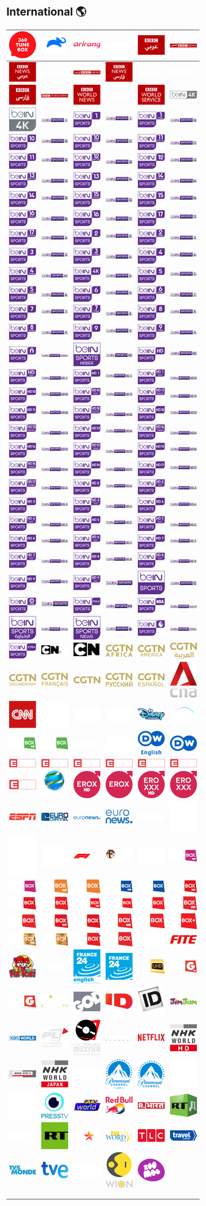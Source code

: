 # International 🌎

| ![360-tunebox-int] | ![animal-planet-int] | ![arirang-int] | ![bbc-arabic-hz-int] | ![bbc-arabic-int] | ![bbc-news-arabic-hz-int] |
|:---:|:---:|:---:|:---:|:---:|:---:|
| ![bbc-news-arabic-int] | ![bbc-news-arabic-white-hz-int] | ![bbc-news-persian-hz-int] | ![bbc-news-persian-int] | ![bbc-news-persian-white-hz-int] | ![bbc-persian-hz-int] |
| ![bbc-persian-int] | ![bbc-world-news-hz-int] | ![bbc-world-news-int] | ![bbc-world-news-white-hz-int] | ![bbc-world-service-int] | ![bein-4k-hz-int] |
| ![bein-4k-int] | ![bein-sports-1-hz-int] | ![bein-sports-1-int] | ![bein-sports-1-max-hz-int] | ![bein-sports-1-max-int] | ![bein-sports-10-hz-int] |
| ![bein-sports-10-int] | ![bein-sports-10-max-hz-int] | ![bein-sports-10-max-int] | ![bein-sports-11-english-hz-int] | ![bein-sports-11-english-int] | ![bein-sports-11-hz-int] |
| ![bein-sports-11-int] | ![bein-sports-12-english-hz-int] | ![bein-sports-12-english-int] | ![bein-sports-12-hz-int] | ![bein-sports-12-int] | ![bein-sports-13-english-hz-int] |
| ![bein-sports-13-english-int] | ![bein-sports-13-hz-int] | ![bein-sports-13-int] | ![bein-sports-14-french-hz-int] | ![bein-sports-14-french-int] | ![bein-sports-14-hz-int] |
| ![bein-sports-14-int] | ![bein-sports-15-french-hz-int] | ![bein-sports-15-french-int] | ![bein-sports-15-hz-int] | ![bein-sports-15-int] | ![bein-sports-16-french-hz-int] |
| ![bein-sports-16-french-int] | ![bein-sports-16-hz-int] | ![bein-sports-16_int] | ![bein-sports-17-hz-int] | ![bein-sports-17-int] | ![bein-sports-17-spanish-hz-int] |
| ![bein-sports-17-spanish-int] | ![bein-sports-2-hz-int] | ![bein-sports-2-int] | ![bein-sports-2-max-hz-int] | ![bein-sports-2-max-int] | ![bein-sports-3-hz-int] |
| ![bein-sports-3-int] | ![bein-sports-3-max-hz-int] | ![bein-sports-3-max-int] | ![bein-sports-4-hz-int] | ![bein-sports-4-int] | ![bein-sports-4-max-hz-int] |
| ![bein-sports-4-max-int] | ![bein-sports-4k-hz-int] | ![bein-sports-4k-int] | ![bein-sports-5-hz-int] | ![bein-sports-5-int] | ![bein-sports-5-max-hz-int] |
| ![bein-sports-5-max-int] | ![bein-sports-6-hz-int] | ![bein-sports-6-int] | ![bein-sports-6-max-hz-int] | ![bein-sports-6-max-int] | ![bein-sports-7-hz-int] |
| ![bein-sports-7-int] | ![bein-sports-7-max-hz-int] | ![bein-sports-7-max-int] | ![bein-sports-8-hz-int] | ![bein-sports-8-int] | ![bein-sports-8-max-hz-int] |
| ![bein-sports-8-max-int] | ![bein-sports-9-hz-int] | ![bein-sports-9-int] | ![bein-sports-9-max-hz-int] | ![bein-sports-9-max-int] | ![bein-sports-espanol-hz-int] |
| ![bein-sports-espanol-int] | ![bein-sports-haber-hz-int] | ![bein-sports-haber-int] | ![bein-sports-hd-hz-int] | ![bein-sports-hd-int] | ![bein-sports-hd-max-hz-int] |
| ![bein-sports-hd-max_1-int] | ![bein-sports-hd1-hz-int] | ![bein-sports-hd1-int] | ![bein-sports-hd1-max-hz-int] | ![bein-sports-hd1-max-int] | ![bein-sports-hd10-hz-int] |
| ![bein-sports-hd10-int] | ![bein-sports-hd10-max-hz-int] | ![bein-sports-hd10-max-int] | ![bein-sports-hd11-english-hz-int] | ![bein-sports-hd11-english-int] | ![bein-sports-hd11-hz-int] |
| ![bein-sports-hd11-int] | ![bein-sports-hd12-english-hz-int] | ![bein-sports-hd12-english-int] | ![bein-sports-hd12-hz-int] | ![bein-sports-hd12-int] | ![bein-sports-hd13-english-hz-int] |
| ![bein-sports-hd13-english-int] | ![bein-sports-hd13-hz-int] | ![bein-sports-hd13-int] | ![bein-sports-hd14-french-hz-int] | ![bein-sports-hd14-french-int] | ![bein-sports-hd14-hz-int] |
| ![bein-sports-hd14-int] | ![bein-sports-hd15-french-hz-int] | ![bein-sports-hd15-french-int] | ![bein-sports-hd15-hz-int] | ![bein-sports-hd15-int] | ![bein-sports-hd16-french-hz-int] |
| ![bein-sports-hd16-french-int] | ![bein-sports-hd16-hz-int] | ![bein-sports-hd16-int] | ![bein-sports-hd17-hz-int] | ![bein-sports-hd17-int] | ![bein-sports-hd17-spanish-hz-int] |
| ![bein-sports-hd17-spanish-int] | ![bein-sports-hd2-hz-int] | ![bein-sports-hd2-int] | ![bein-sports-hd2-max-hz-int] | ![bein-sports-hd2-max-int] | ![bein-sports-hd3-hz-int] |
| ![bein-sports-hd3-int] | ![bein-sports-hd3-max-hz-int] | ![bein-sports-hd3-max-int] | ![bein-sports-hd4-hz-int] | ![bein-sports-hd4-int] | ![bein-sports-hd4-max-hz-int] |
| ![bein-sports-hd4-max-int] | ![bein-sports-hd5-hz-int] | ![bein-sports-hd5-int] | ![bein-sports-hd5-max-hz-int] | ![bein-sports-hd5-max-int] | ![bein-sports-hd6-hz-int] |
| ![bein-sports-hd6-int] | ![bein-sports-hd6-max-hz-int] | ![bein-sports-hd6-max-int] | ![bein-sports-hd7-hz-int] | ![bein-sports-hd7-int] | ![bein-sports-hd7-max-hz-int] |
| ![bein-sports-hd7-max-int] | ![bein-sports-hd8-hz-int] | ![bein-sports-hd8-int] | ![bein-sports-hd8-max-hz-int] | ![bein-sports-hd8-max-int] | ![bein-sports-hd9-hz-int] |
| ![bein-sports-hd9-int] | ![bein-sports-hd9-max-hz-int] | ![bein-sports-hd9-max-int] | ![bein-sports-hz-int] | ![bein-sports-int] | ![bein-sports-laliga-hz-int] |
| ![bein-sports-laliga-int] | ![bein-sports-max-hz-int] | ![bein-sports-max-int] | ![bein-sports-nba-hz-int] | ![bein-sports-nba-int] | ![bein-sports-news-arabic-hz-int] |
| ![bein-sports-news-arabic-int] | ![bein-sports-news-hz-int] | ![bein-sports-news-int] | ![bein-sports-premier-league-hz-int] | ![bein-sports-premier-league-int] | ![bein-sports-xtra-hz-int] |
| ![bein-sports-xtra-int] | ![cartoon-network-hd-int] | ![cartoon-network-int] | ![cgtn-africa-int] | ![cgtn-america-int] | ![cgtn-arabic-int] |
| ![cgtn-documentary-int] | ![cgtn-french-int] | ![cgtn-int] | ![cgtn-russian-int] | ![cgtn-spanish-int] | ![cna-int] |
| ![cnn-international-int] | ![dazn-int] | ![dazn1-int] | ![dazn2-int] | ![disney-channel-int] | ![disney-plus-int] |
| ![docubox-hd-int] | ![docubox-int] | ![dreamworks-tv-hz-int] | ![dreamworks-tv-int] | ![dw-english-int] | ![dw-int] |
| ![eleven-sports-1-int] | ![eleven-sports-2-int] | ![eleven-sports-3-int] | ![eleven-sports-4-int] | ![eleven-sports-5-int] | ![eleven-sports-6-int] |
| ![eleven-sports-int] | ![enlace-int] | ![erox-hd-int] | ![erox-int] | ![eroxxx-hd-int] | ![eroxxx-int] |
| ![espn-int] | ![euro-channel-int] | ![euro-news-hz-int] | ![euro-news-int] | ![ewtn-hz-int] | ![ewtn-icon-int] |
| ![ewtn-int] | ![extreme-sports-channel-int] | ![f1-tv-int] | ![faith-world-tv-int] | ![fashion-tv-int] | ![fashionbox-hd-int] |
| ![fashionbox-int] | ![fast-and-funbox-hd-int] | ![fast-and-funbox-int] | ![fightbox-hd-int] | ![fightbox-int] | ![filmbox-action-hd-int] |
| ![filmbox-action-int] | ![filmbox-africa-int] | ![filmbox-arthouse-hd-int] | ![filmbox-arthouse-int] | ![filmbox-baltics-int] | ![filmbox-extra-hd-int] |
| ![filmbox-extra-int] | ![filmbox-family-hd-int] | ![filmbox-family-int] | ![filmbox-hd-int] | ![filmbox-int] | ![filmbox-plus-int] |
| ![filmbox-premium-hd-int] | ![filmbox-premium-int] | ![filmbox-russia-int] | ![filmbox-stars-int] | ![fine-living-int] | ![fite-tv-int] |
| ![fix-and-foxi-int] | ![fox-life-int] | ![france-24-english-int] | ![france-24-int] | ![funbox-uhd-int] | ![game-toon-hd-int] |
| ![game-toon-int] | ![ginx-e-sports-tv-int] | ![god-channel-int] | ![investigation-discovery-id-int] | ![investigation-discovery-int] | ![jimjam-int] |
| ![kbs-world-int] | ![kino-polska-international-int] | ![kino-polska-muzyka-international-int] | ![nautical-channel-int] | ![netflix-int] | ![nhk-world-hd-int] |
| ![nhk-world-hz-int] | ![nhk-world-japan-int] | ![ntd-int] | ![paramount-channel-hd-int] | ![paramount-channel-int] | ![paramount-channel-light-hd-int] |
| ![paramount-channel-light-int] | ![press-tv-int] | ![ptv-world-int] | ![red-bull-tv-int] | ![republic-bharat-tv-int] | ![rt-documentary-int] |
| ![rugby-pass-tv-int] | ![russia-today-int] | ![star-int] | ![the-word-network-int] | ![tlc-int] | ![travel-channel-int] |
| ![tv5-monde-int] | ![tve-internacional-int] | ![universal-tv-int] | ![wion-int] | ![zoo-moo-int] | ![space] |
| ![space] | ![space] | ![space] | ![space] | ![space] | ![space] |


[360-tunebox-int]:360-tunebox-int.png
[animal-planet-int]:animal-planet-int.png
[arirang-int]:arirang-int.png
[bbc-arabic-hz-int]:bbc-arabic-hz-int.png
[bbc-arabic-int]:bbc-arabic-int.png
[bbc-news-arabic-hz-int]:bbc-news-arabic-hz-int.png
[bbc-news-arabic-int]:bbc-news-arabic-int.png
[bbc-news-arabic-white-hz-int]:bbc-news-arabic-white-hz-int.png
[bbc-news-persian-hz-int]:bbc-news-persian-hz-int.png
[bbc-news-persian-int]:bbc-news-persian-int.png
[bbc-news-persian-white-hz-int]:bbc-news-persian-white-hz-int.png
[bbc-persian-hz-int]:bbc-persian-hz-int.png
[bbc-persian-int]:bbc-persian-int.png
[bbc-world-news-hz-int]:bbc-world-news-hz-int.png
[bbc-world-news-int]:bbc-world-news-int.png
[bbc-world-news-white-hz-int]:bbc-world-news-white-hz-int.png
[bbc-world-service-int]:bbc-world-service-int.png
[bein-4k-hz-int]:beinsports/old/horizontal/bein-4k-hz-int.png
[bein-4k-int]:beinsports/old/stacked/bein-4k-int.png
[bein-sports-1-hz-int]:beinsports/old/horizontal/bein-sports-1-hz-int.png
[bein-sports-1-int]:beinsports/old/stacked/bein-sports-1-int.png
[bein-sports-1-max-hz-int]:beinsports/old/horizontal/bein-sports-1-max-hz-int.png
[bein-sports-1-max-int]:beinsports/old/stacked/bein-sports-1-max-int.png
[bein-sports-10-hz-int]:beinsports/old/horizontal/bein-sports-10-hz-int.png
[bein-sports-10-int]:beinsports/old/stacked/bein-sports-10-int.png
[bein-sports-10-max-hz-int]:beinsports/old/horizontal/bein-sports-10-max-hz-int.png
[bein-sports-10-max-int]:beinsports/old/stacked/bein-sports-10-max-int.png
[bein-sports-11-english-hz-int]:beinsports/old/horizontal/bein-sports-11-english-hz-int.png
[bein-sports-11-english-int]:beinsports/old/stacked/bein-sports-11-english-int.png
[bein-sports-11-hz-int]:beinsports/old/horizontal/bein-sports-11-hz-int.png
[bein-sports-11-int]:beinsports/old/stacked/bein-sports-11-int.png
[bein-sports-12-english-hz-int]:beinsports/old/horizontal/bein-sports-12-english-hz-int.png
[bein-sports-12-english-int]:beinsports/old/stacked/bein-sports-12-english-int.png
[bein-sports-12-hz-int]:beinsports/old/horizontal/bein-sports-12-hz-int.png
[bein-sports-12-int]:beinsports/old/stacked/bein-sports-12-int.png
[bein-sports-13-english-hz-int]:beinsports/old/horizontal/bein-sports-13-english-hz-int.png
[bein-sports-13-english-int]:beinsports/old/stacked/bein-sports-13-english-int.png
[bein-sports-13-hz-int]:beinsports/old/horizontal/bein-sports-13-hz-int.png
[bein-sports-13-int]:beinsports/old/stacked/bein-sports-13-int.png
[bein-sports-14-french-hz-int]:beinsports/old/horizontal/bein-sports-14-french-hz-int.png
[bein-sports-14-french-int]:beinsports/old/stacked/bein-sports-14-french-int.png
[bein-sports-14-hz-int]:beinsports/old/horizontal/bein-sports-14-hz-int.png
[bein-sports-14-int]:beinsports/old/stacked/bein-sports-14-int.png
[bein-sports-15-french-hz-int]:beinsports/old/horizontal/bein-sports-15-french-hz-int.png
[bein-sports-15-french-int]:beinsports/old/stacked/bein-sports-15-french-int.png
[bein-sports-15-hz-int]:beinsports/old/horizontal/bein-sports-15-hz-int.png
[bein-sports-15-int]:beinsports/old/stacked/bein-sports-15-int.png
[bein-sports-16-french-hz-int]:beinsports/old/horizontal/bein-sports-16-french-hz-int.png
[bein-sports-16-french-int]:beinsports/old/stacked/bein-sports-16-french-int.png
[bein-sports-16-hz-int]:beinsports/old/horizontal/bein-sports-16-hz-int.png
[bein-sports-16_int]:beinsports/old/stacked/bein-sports-16_int.png
[bein-sports-17-hz-int]:beinsports/old/horizontal/bein-sports-17-hz-int.png
[bein-sports-17-int]:beinsports/old/stacked/bein-sports-17-int.png
[bein-sports-17-spanish-hz-int]:beinsports/old/horizontal/bein-sports-17-spanish-hz-int.png
[bein-sports-17-spanish-int]:beinsports/old/stacked/bein-sports-17-spanish-int.png
[bein-sports-2-hz-int]:beinsports/old/horizontal/bein-sports-2-hz-int.png
[bein-sports-2-int]:beinsports/old/stacked/bein-sports-2-int.png
[bein-sports-2-max-hz-int]:beinsports/old/horizontal/bein-sports-2-max-hz-int.png
[bein-sports-2-max-int]:beinsports/old/stacked/bein-sports-2-max-int.png
[bein-sports-3-hz-int]:beinsports/old/horizontal/bein-sports-3-hz-int.png
[bein-sports-3-int]:beinsports/old/stacked/bein-sports-3-int.png
[bein-sports-3-max-hz-int]:beinsports/old/horizontal/bein-sports-3-max-hz-int.png
[bein-sports-3-max-int]:beinsports/old/stacked/bein-sports-3-max-int.png
[bein-sports-4-hz-int]:beinsports/old/horizontal/bein-sports-4-hz-int.png
[bein-sports-4-int]:beinsports/old/stacked/bein-sports-4-int.png
[bein-sports-4-max-hz-int]:beinsports/old/horizontal/bein-sports-4-max-hz-int.png
[bein-sports-4-max-int]:beinsports/old/stacked/bein-sports-4-max-int.png
[bein-sports-4k-hz-int]:beinsports/old/horizontal/bein-sports-4k-hz-int.png
[bein-sports-4k-int]:beinsports/old/stacked/bein-sports-4k-int.png
[bein-sports-5-hz-int]:beinsports/old/horizontal/bein-sports-5-hz-int.png
[bein-sports-5-int]:beinsports/old/stacked/bein-sports-5-int.png
[bein-sports-5-max-hz-int]:beinsports/old/horizontal/bein-sports-5-max-hz-int.png
[bein-sports-5-max-int]:beinsports/old/stacked/bein-sports-5-max-int.png
[bein-sports-6-hz-int]:beinsports/old/horizontal/bein-sports-6-hz-int.png
[bein-sports-6-int]:beinsports/old/stacked/bein-sports-6-int.png
[bein-sports-6-max-hz-int]:beinsports/old/horizontal/bein-sports-6-max-hz-int.png
[bein-sports-6-max-int]:beinsports/old/stacked/bein-sports-6-max-int.png
[bein-sports-7-hz-int]:beinsports/old/horizontal/bein-sports-7-hz-int.png
[bein-sports-7-int]:beinsports/old/stacked/bein-sports-7-int.png
[bein-sports-7-max-hz-int]:beinsports/old/horizontal/bein-sports-7-max-hz-int.png
[bein-sports-7-max-int]:beinsports/old/stacked/bein-sports-7-max-int.png
[bein-sports-8-hz-int]:beinsports/old/horizontal/bein-sports-8-hz-int.png
[bein-sports-8-int]:beinsports/old/stacked/bein-sports-8-int.png
[bein-sports-8-max-hz-int]:beinsports/old/horizontal/bein-sports-8-max-hz-int.png
[bein-sports-8-max-int]:beinsports/old/stacked/bein-sports-8-max-int.png
[bein-sports-9-hz-int]:beinsports/old/horizontal/bein-sports-9-hz-int.png
[bein-sports-9-int]:beinsports/old/stacked/bein-sports-9-int.png
[bein-sports-9-max-hz-int]:beinsports/old/horizontal/bein-sports-9-max-hz-int.png
[bein-sports-9-max-int]:beinsports/old/stacked/bein-sports-9-max-int.png
[bein-sports-espanol-hz-int]:beinsports/old/horizontal/bein-sports-espanol-hz-int.png
[bein-sports-espanol-int]:beinsports/old/stacked/bein-sports-espanol-int.png
[bein-sports-haber-hz-int]:beinsports/old/horizontal/bein-sports-haber-hz-int.png
[bein-sports-haber-int]:beinsports/old/stacked/bein-sports-haber-int.png
[bein-sports-hd-hz-int]:beinsports/old/horizontal/bein-sports-hd-hz-int.png
[bein-sports-hd-int]:beinsports/old/stacked/bein-sports-hd-int.png
[bein-sports-hd-max-hz-int]:beinsports/old/horizontal/bein-sports-hd-max-hz-int.png
[bein-sports-hd-max_1-int]:beinsports/old/stacked/bein-sports-hd-max_1-int.png
[bein-sports-hd1-hz-int]:beinsports/old/horizontal/bein-sports-hd1-hz-int.png
[bein-sports-hd1-int]:beinsports/old/stacked/bein-sports-hd1-int.png
[bein-sports-hd1-max-hz-int]:beinsports/old/horizontal/bein-sports-hd1-max-hz-int.png
[bein-sports-hd1-max-int]:beinsports/old/stacked/bein-sports-hd1-max-int.png
[bein-sports-hd10-hz-int]:beinsports/old/horizontal/bein-sports-hd10-hz-int.png
[bein-sports-hd10-int]:beinsports/old/stacked/bein-sports-hd10-int.png
[bein-sports-hd10-max-hz-int]:beinsports/old/horizontal/bein-sports-hd10-max-hz-int.png
[bein-sports-hd10-max-int]:beinsports/old/stacked/bein-sports-hd10-max-int.png
[bein-sports-hd11-english-hz-int]:beinsports/old/horizontal/bein-sports-hd11-english-hz-int.png
[bein-sports-hd11-english-int]:beinsports/old/stacked/bein-sports-hd11-english-int.png
[bein-sports-hd11-hz-int]:beinsports/old/horizontal/bein-sports-hd11-hz-int.png
[bein-sports-hd11-int]:beinsports/old/stacked/bein-sports-hd11-int.png
[bein-sports-hd12-english-hz-int]:beinsports/old/horizontal/bein-sports-hd12-english-hz-int.png
[bein-sports-hd12-english-int]:beinsports/old/stacked/bein-sports-hd12-english-int.png
[bein-sports-hd12-hz-int]:beinsports/old/horizontal/bein-sports-hd12-hz-int.png
[bein-sports-hd12-int]:beinsports/old/stacked/bein-sports-hd12-int.png
[bein-sports-hd13-english-hz-int]:beinsports/old/horizontal/bein-sports-hd13-english-hz-int.png
[bein-sports-hd13-english-int]:beinsports/old/stacked/bein-sports-hd13-english-int.png
[bein-sports-hd13-hz-int]:beinsports/old/horizontal/bein-sports-hd13-hz-int.png
[bein-sports-hd13-int]:beinsports/old/stacked/bein-sports-hd13-int.png
[bein-sports-hd14-french-hz-int]:beinsports/old/horizontal/bein-sports-hd14-french-hz-int.png
[bein-sports-hd14-french-int]:beinsports/old/stacked/bein-sports-hd14-french-int.png
[bein-sports-hd14-hz-int]:beinsports/old/horizontal/bein-sports-hd14-hz-int.png
[bein-sports-hd14-int]:beinsports/old/stacked/bein-sports-hd14-int.png
[bein-sports-hd15-french-hz-int]:beinsports/old/horizontal/bein-sports-hd15-french-hz-int.png
[bein-sports-hd15-french-int]:beinsports/old/stacked/bein-sports-hd15-french-int.png
[bein-sports-hd15-hz-int]:beinsports/old/horizontal/bein-sports-hd15-hz-int.png
[bein-sports-hd15-int]:beinsports/old/stacked/bein-sports-hd15-int.png
[bein-sports-hd16-french-hz-int]:beinsports/old/horizontal/bein-sports-hd16-french-hz-int.png
[bein-sports-hd16-french-int]:beinsports/old/stacked/bein-sports-hd16-french-int.png
[bein-sports-hd16-hz-int]:beinsports/old/horizontal/bein-sports-hd16-hz-int.png
[bein-sports-hd16-int]:beinsports/old/stacked/bein-sports-hd16-int.png
[bein-sports-hd17-hz-int]:beinsports/old/horizontal/bein-sports-hd17-hz-int.png
[bein-sports-hd17-int]:beinsports/old/stacked/bein-sports-hd17-int.png
[bein-sports-hd17-spanish-hz-int]:beinsports/old/horizontal/bein-sports-hd17-spanish-hz-int.png
[bein-sports-hd17-spanish-int]:beinsports/old/stacked/bein-sports-hd17-spanish-int.png
[bein-sports-hd2-hz-int]:beinsports/old/horizontal/bein-sports-hd2-hz-int.png
[bein-sports-hd2-int]:beinsports/old/stacked/bein-sports-hd2-int.png
[bein-sports-hd2-max-hz-int]:beinsports/old/horizontal/bein-sports-hd2-max-hz-int.png
[bein-sports-hd2-max-int]:beinsports/old/stacked/bein-sports-hd2-max-int.png
[bein-sports-hd3-hz-int]:beinsports/old/horizontal/bein-sports-hd3-hz-int.png
[bein-sports-hd3-int]:beinsports/old/stacked/bein-sports-hd3-int.png
[bein-sports-hd3-max-hz-int]:beinsports/old/horizontal/bein-sports-hd3-max-hz-int.png
[bein-sports-hd3-max-int]:beinsports/old/stacked/bein-sports-hd3-max-int.png
[bein-sports-hd4-hz-int]:beinsports/old/horizontal/bein-sports-hd4-hz-int.png
[bein-sports-hd4-int]:beinsports/old/stacked/bein-sports-hd4-int.png
[bein-sports-hd4-max-hz-int]:beinsports/old/horizontal/bein-sports-hd4-max-hz-int.png
[bein-sports-hd4-max-int]:beinsports/old/stacked/bein-sports-hd4-max-int.png
[bein-sports-hd5-hz-int]:beinsports/old/horizontal/bein-sports-hd5-hz-int.png
[bein-sports-hd5-int]:beinsports/old/stacked/bein-sports-hd5-int.png
[bein-sports-hd5-max-hz-int]:beinsports/old/horizontal/bein-sports-hd5-max-hz-int.png
[bein-sports-hd5-max-int]:beinsports/old/stacked/bein-sports-hd5-max-int.png
[bein-sports-hd6-hz-int]:beinsports/old/horizontal/bein-sports-hd6-hz-int.png
[bein-sports-hd6-int]:beinsports/old/stacked/bein-sports-hd6-int.png
[bein-sports-hd6-max-hz-int]:beinsports/old/horizontal/bein-sports-hd6-max-hz-int.png
[bein-sports-hd6-max-int]:beinsports/old/stacked/bein-sports-hd6-max-int.png
[bein-sports-hd7-hz-int]:beinsports/old/horizontal/bein-sports-hd7-hz-int.png
[bein-sports-hd7-int]:beinsports/old/stacked/bein-sports-hd7-int.png
[bein-sports-hd7-max-hz-int]:beinsports/old/horizontal/bein-sports-hd7-max-hz-int.png
[bein-sports-hd7-max-int]:beinsports/old/stacked/bein-sports-hd7-max-int.png
[bein-sports-hd8-hz-int]:beinsports/old/horizontal/bein-sports-hd8-hz-int.png
[bein-sports-hd8-int]:beinsports/old/stacked/bein-sports-hd8-int.png
[bein-sports-hd8-max-hz-int]:beinsports/old/horizontal/bein-sports-hd8-max-hz-int.png
[bein-sports-hd8-max-int]:beinsports/old/stacked/bein-sports-hd8-max-int.png
[bein-sports-hd9-hz-int]:beinsports/old/horizontal/bein-sports-hd9-hz-int.png
[bein-sports-hd9-int]:beinsports/old/stacked/bein-sports-hd9-int.png
[bein-sports-hd9-max-hz-int]:beinsports/old/horizontal/bein-sports-hd9-max-hz-int.png
[bein-sports-hd9-max-int]:beinsports/old/stacked/bein-sports-hd9-max-int.png
[bein-sports-hz-int]:beinsports/old/horizontal/bein-sports-hz-int.png
[bein-sports-int]:beinsports/old/stacked/bein-sports-int.png
[bein-sports-laliga-hz-int]:beinsports/old/horizontal/bein-sports-laliga-hz-int.png
[bein-sports-laliga-int]:beinsports/old/stacked/bein-sports-laliga-int.png
[bein-sports-max-hz-int]:beinsports/old/horizontal/bein-sports-max-hz-int.png
[bein-sports-max-int]:beinsports/old/stacked/bein-sports-max-int.png
[bein-sports-nba-hz-int]:beinsports/old/horizontal/bein-sports-nba-hz-int.png
[bein-sports-nba-int]:beinsports/old/stacked/bein-sports-nba-int.png
[bein-sports-news-arabic-hz-int]:beinsports/old/horizontal/bein-sports-news-arabic-hz-int.png
[bein-sports-news-arabic-int]:beinsports/old/stacked/bein-sports-news-arabic-int.png
[bein-sports-news-hz-int]:beinsports/old/horizontal/bein-sports-news-hz-int.png
[bein-sports-news-int]:beinsports/old/stacked/bein-sports-news-int.png
[bein-sports-premier-league-hz-int]:beinsports/old/horizontal/bein-sports-premier-league-hz-int.png
[bein-sports-premier-league-int]:beinsports/old/stacked/bein-sports-premier-league-int.png
[bein-sports-xtra-hz-int]:beinsports/old/horizontal/bein-sports-xtra-hz-int.png
[bein-sports-xtra-int]:beinsports/old/stacked/bein-sports-xtra-int.png
[cartoon-network-hd-int]:cartoon-network-hd-int.png
[cartoon-network-int]:cartoon-network-int.png
[cgtn-africa-int]:cgtn-africa-int.png
[cgtn-america-int]:cgtn-america-int.png
[cgtn-arabic-int]:cgtn-arabic-int.png
[cgtn-documentary-int]:cgtn-documentary-int.png
[cgtn-french-int]:cgtn-french-int.png
[cgtn-int]:cgtn-int.png
[cgtn-russian-int]:cgtn-russian-int.png
[cgtn-spanish-int]:cgtn-spanish-int.png
[cna-int]:cna-int.png
[cnn-international-int]:cnn-international-int.png
[dazn-int]:dazn-int.png
[dazn1-int]:dazn1-int.png
[dazn2-int]:dazn2-int.png
[disney-channel-int]:disney-channel-int.png
[disney-plus-int]:disney-plus-int.png
[docubox-hd-int]:docubox-hd-int.png
[docubox-int]:docubox-int.png
[dreamworks-tv-hz-int]:dreamworks-tv-hz-int.png
[dreamworks-tv-int]:dreamworks-tv-int.png
[dw-english-int]:dw-english-int.png
[dw-int]:dw-int.png
[eleven-sports-1-int]:eleven-sports-1-int.png
[eleven-sports-2-int]:eleven-sports-2-int.png
[eleven-sports-3-int]:eleven-sports-3-int.png
[eleven-sports-4-int]:eleven-sports-4-int.png
[eleven-sports-5-int]:eleven-sports-5-int.png
[eleven-sports-6-int]:eleven-sports-6-int.png
[eleven-sports-int]:eleven-sports-int.png
[enlace-int]:enlace-int.png
[erox-hd-int]:erox-hd-int.png
[erox-int]:erox-int.png
[eroxxx-hd-int]:eroxxx-hd-int.png
[eroxxx-int]:eroxxx-int.png
[espn-int]:espn-int.png
[euro-channel-int]:euro-channel-int.png
[euro-news-hz-int]:euro-news-hz-int.png
[euro-news-int]:euro-news-int.png
[ewtn-hz-int]:ewtn-hz-int.png
[ewtn-icon-int]:ewtn-icon-int.png
[ewtn-int]:ewtn-int.png
[extreme-sports-channel-int]:extreme-sports-channel-int.png
[f1-tv-int]:f1-tv-int.png
[faith-world-tv-int]:faith-world-tv-int.png
[fashion-tv-int]:fashion-tv-int.png
[fashionbox-hd-int]:fashionbox-hd-int.png
[fashionbox-int]:fashionbox-int.png
[fast-and-funbox-hd-int]:fast-and-funbox-hd-int.png
[fast-and-funbox-int]:fast-and-funbox-int.png
[fightbox-hd-int]:fightbox-hd-int.png
[fightbox-int]:fightbox-int.png
[filmbox-action-hd-int]:filmbox-action-hd-int.png
[filmbox-action-int]:filmbox-action-int.png
[filmbox-africa-int]:filmbox-africa-int.png
[filmbox-arthouse-hd-int]:filmbox-arthouse-hd-int.png
[filmbox-arthouse-int]:filmbox-arthouse-int.png
[filmbox-baltics-int]:filmbox-baltics-int.png
[filmbox-extra-hd-int]:filmbox-extra-hd-int.png
[filmbox-extra-int]:filmbox-extra-int.png
[filmbox-family-hd-int]:filmbox-family-hd-int.png
[filmbox-family-int]:filmbox-family-int.png
[filmbox-hd-int]:filmbox-hd-int.png
[filmbox-int]:filmbox-int.png
[filmbox-plus-int]:filmbox-plus-int.png
[filmbox-premium-hd-int]:filmbox-premium-hd-int.png
[filmbox-premium-int]:filmbox-premium-int.png
[filmbox-russia-int]:filmbox-russia-int.png
[filmbox-stars-int]:filmbox-stars-int.png
[fine-living-int]:fine-living-int.png
[fite-tv-int]:fite-tv-int.png
[fix-and-foxi-int]:fix-and-foxi-int.png
[fox-life-int]:fox-life-int.png
[france-24-english-int]:france-24-english-int.png
[france-24-int]:france-24-int.png
[funbox-uhd-int]:funbox-uhd-int.png
[game-toon-hd-int]:game-toon-hd-int.png
[game-toon-int]:game-toon-int.png
[ginx-e-sports-tv-int]:ginx-e-sports-tv-int.png
[god-channel-int]:god-channel-int.png
[investigation-discovery-id-int]:investigation-discovery-id-int.png
[investigation-discovery-int]:investigation-discovery-int.png
[jimjam-int]:jimjam-int.png
[kbs-world-int]:kbs-world-int.png
[kino-polska-international-int]:kino-polska-international-int.png
[kino-polska-muzyka-international-int]:kino-polska-muzyka-international-int.png
[nautical-channel-int]:nautical-channel-int.png
[netflix-int]:netflix-int.png
[nhk-world-hd-int]:nhk-world-hd-int.png
[nhk-world-hz-int]:nhk-world-hz-int.png
[nhk-world-japan-int]:nhk-world-japan-int.png
[ntd-int]:ntd-int.png
[paramount-channel-hd-int]:paramount-channel-hd-int.png
[paramount-channel-int]:paramount-channel-int.png
[paramount-channel-light-hd-int]:paramount-channel-light-hd-int.png
[paramount-channel-light-int]:paramount-channel-light-int.png
[press-tv-int]:press-tv-int.png
[ptv-world-int]:ptv-world-int.png
[red-bull-tv-int]:red-bull-tv-int.png
[republic-bharat-tv-int]:republic-bharat-tv-int.png
[rt-documentary-int]:rt-documentary-int.png
[rugby-pass-tv-int]:rugby-pass-tv-int.png
[russia-today-int]:russia-today-int.png
[star-int]:star-int.png
[the-word-network-int]:the-word-network-int.png
[tlc-int]:tlc-int.png
[travel-channel-int]:travel-channel-int.png
[tv5-monde-int]:tv5-monde-int.png
[tve-internacional-int]:tve-internacional-int.png
[universal-tv-int]:universal-tv-int.png
[wion-int]:wion-int.png
[zoo-moo-int]:zoo-moo-int.png

[space]:../../misc/space-1500.png "Space"


